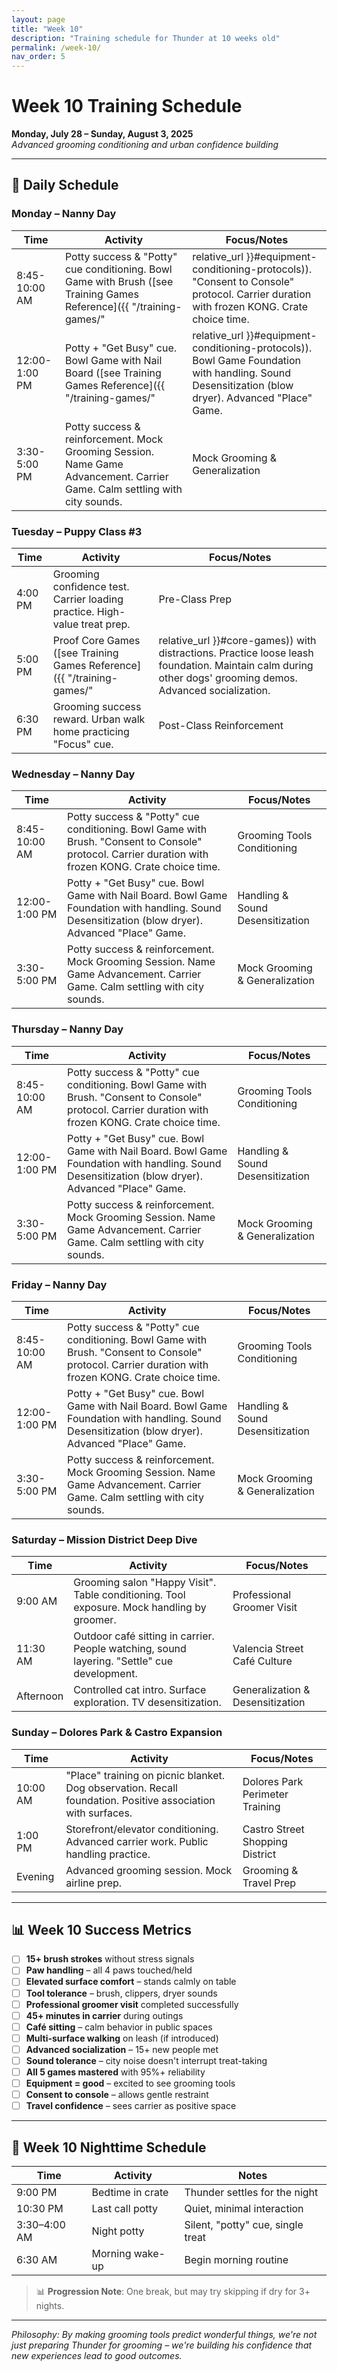 ```yaml
---
layout: page
title: "Week 10"
description: "Training schedule for Thunder at 10 weeks old"
permalink: /week-10/
nav_order: 5
---
```


# Week 10 Training Schedule
**Monday, July 28 – Sunday, August 3, 2025**  
*Advanced grooming conditioning and urban confidence building*

---

## 📅 Daily Schedule

### **Monday – Nanny Day**

<!-- Table: Monday Schedule -->

| Time | Activity | Focus/Notes |
|------|----------|-------------|
| 8:45-10:00 AM | Potty success & "Potty" cue conditioning. Bowl Game with Brush ([see Training Games Reference]({{ "/training-games/" | relative_url }}#equipment-conditioning-protocols)). "Consent to Console" protocol. Carrier duration with frozen KONG. Crate choice time. | Grooming Tools Conditioning |
| 12:00-1:00 PM | Potty + "Get Busy" cue. Bowl Game with Nail Board ([see Training Games Reference]({{ "/training-games/" | relative_url }}#equipment-conditioning-protocols)). Bowl Game Foundation with handling. Sound Desensitization (blow dryer). Advanced "Place" Game. | Handling & Sound Desensitization |
| 3:30-5:00 PM | Potty success & reinforcement. Mock Grooming Session. Name Game Advancement. Carrier Game. Calm settling with city sounds. | Mock Grooming & Generalization |

### **Tuesday – Puppy Class #3**

<!-- Table: Tuesday Schedule -->

| Time | Activity | Focus/Notes |
|------|----------|-------------|
| 4:00 PM | Grooming confidence test. Carrier loading practice. High-value treat prep. | Pre-Class Prep |
| 5:00 PM | Proof Core Games ([see Training Games Reference]({{ "/training-games/" | relative_url }}#core-games)) with distractions. Practice loose leash foundation. Maintain calm during other dogs' grooming demos. Advanced socialization. | Puppy Class Goals |
| 6:30 PM | Grooming success reward. Urban walk home practicing "Focus" cue. | Post-Class Reinforcement |

### **Wednesday – Nanny Day**

<!-- Table: Wednesday Schedule -->

| Time | Activity | Focus/Notes |
|------|----------|-------------|
| 8:45-10:00 AM | Potty success & "Potty" cue conditioning. Bowl Game with Brush. "Consent to Console" protocol. Carrier duration with frozen KONG. Crate choice time. | Grooming Tools Conditioning |
| 12:00-1:00 PM | Potty + "Get Busy" cue. Bowl Game with Nail Board. Bowl Game Foundation with handling. Sound Desensitization (blow dryer). Advanced "Place" Game. | Handling & Sound Desensitization |
| 3:30-5:00 PM | Potty success & reinforcement. Mock Grooming Session. Name Game Advancement. Carrier Game. Calm settling with city sounds. | Mock Grooming & Generalization |

### **Thursday – Nanny Day**

<!-- Table: Thursday Schedule -->

| Time | Activity | Focus/Notes |
|------|----------|-------------|
| 8:45-10:00 AM | Potty success & "Potty" cue conditioning. Bowl Game with Brush. "Consent to Console" protocol. Carrier duration with frozen KONG. Crate choice time. | Grooming Tools Conditioning |
| 12:00-1:00 PM | Potty + "Get Busy" cue. Bowl Game with Nail Board. Bowl Game Foundation with handling. Sound Desensitization (blow dryer). Advanced "Place" Game. | Handling & Sound Desensitization |
| 3:30-5:00 PM | Potty success & reinforcement. Mock Grooming Session. Name Game Advancement. Carrier Game. Calm settling with city sounds. | Mock Grooming & Generalization |

### **Friday – Nanny Day**

<!-- Table: Friday Schedule -->

| Time | Activity | Focus/Notes |
|------|----------|-------------|
| 8:45-10:00 AM | Potty success & "Potty" cue conditioning. Bowl Game with Brush. "Consent to Console" protocol. Carrier duration with frozen KONG. Crate choice time. | Grooming Tools Conditioning |
| 12:00-1:00 PM | Potty + "Get Busy" cue. Bowl Game with Nail Board. Bowl Game Foundation with handling. Sound Desensitization (blow dryer). Advanced "Place" Game. | Handling & Sound Desensitization |
| 3:30-5:00 PM | Potty success & reinforcement. Mock Grooming Session. Name Game Advancement. Carrier Game. Calm settling with city sounds. | Mock Grooming & Generalization |

### **Saturday – Mission District Deep Dive**

<!-- Table: Saturday Schedule -->

| Time | Activity | Focus/Notes |
|------|----------|-------------|
| 9:00 AM | Grooming salon "Happy Visit". Table conditioning. Tool exposure. Mock handling by groomer. | Professional Groomer Visit |
| 11:30 AM | Outdoor café sitting in carrier. People watching, sound layering. "Settle" cue development. | Valencia Street Café Culture |
| Afternoon | Controlled cat intro. Surface exploration. TV desensitization. | Generalization & Desensitization |

### **Sunday – Dolores Park & Castro Expansion**

<!-- Table: Sunday Schedule -->

| Time | Activity | Focus/Notes |
|------|----------|-------------|
| 10:00 AM | "Place" training on picnic blanket. Dog observation. Recall foundation. Positive association with surfaces. | Dolores Park Perimeter Training |
| 1:00 PM | Storefront/elevator conditioning. Advanced carrier work. Public handling practice. | Castro Street Shopping District |
| Evening | Advanced grooming session. Mock airline prep. | Grooming & Travel Prep |

---

## 📊 Week 10 Success Metrics
- [ ] **15+ brush strokes** without stress signals
- [ ] **Paw handling** – all 4 paws touched/held
- [ ] **Elevated surface comfort** – stands calmly on table
- [ ] **Tool tolerance** – brush, clippers, dryer sounds
- [ ] **Professional groomer visit** completed successfully
- [ ] **45+ minutes in carrier** during outings
- [ ] **Café sitting** – calm behavior in public spaces
- [ ] **Multi-surface walking** on leash (if introduced)
- [ ] **Advanced socialization** – 15+ new people met
- [ ] **Sound tolerance** – city noise doesn't interrupt treat-taking
- [ ] **All 5 games mastered** with 95%+ reliability
- [ ] **Equipment = good** – excited to see grooming tools
- [ ] **Consent to console** – allows gentle restraint
- [ ] **Travel confidence** – sees carrier as positive space

---

## 🌙 Week 10 Nighttime Schedule

<!-- Table: Nighttime Schedule -->

| Time         | Activity         | Notes                                 |
|--------------|------------------|---------------------------------------|
| 9:00 PM      | Bedtime in crate | Thunder settles for the night         |
| 10:30 PM     | Last call potty  | Quiet, minimal interaction            |
| 3:30–4:00 AM | Night potty      | Silent, "potty" cue, single treat     |
| 6:30 AM      | Morning wake-up  | Begin morning routine                 |

> 📊 **Progression Note**: One break, but may try skipping if dry for 3+ nights.

---

*Philosophy: By making grooming tools predict wonderful things, we're not just preparing Thunder for grooming – we're building his confidence that new experiences lead to good outcomes.* 